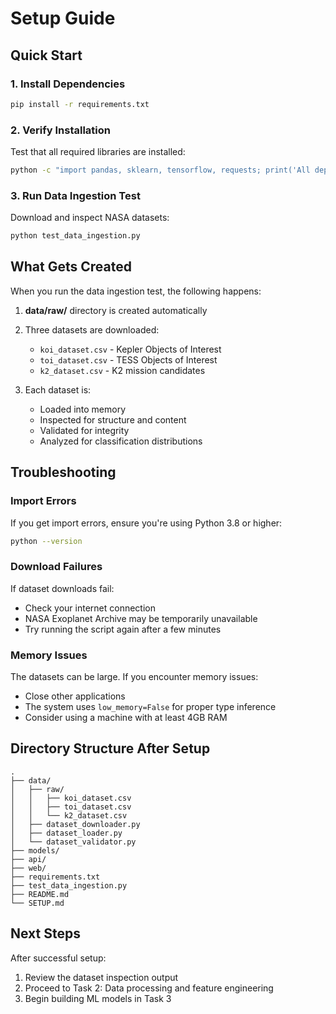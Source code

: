 # Setup Guide

## Quick Start

### 1. Install Dependencies

```bash
pip install -r requirements.txt
```

### 2. Verify Installation

Test that all required libraries are installed:

```bash
python -c "import pandas, sklearn, tensorflow, requests; print('All dependencies installed successfully!')"
```

### 3. Run Data Ingestion Test

Download and inspect NASA datasets:

```bash
python test_data_ingestion.py
```

## What Gets Created

When you run the data ingestion test, the following happens:

1. **data/raw/** directory is created automatically
2. Three datasets are downloaded:
   - `koi_dataset.csv` - Kepler Objects of Interest
   - `toi_dataset.csv` - TESS Objects of Interest  
   - `k2_dataset.csv` - K2 mission candidates

3. Each dataset is:
   - Loaded into memory
   - Inspected for structure and content
   - Validated for integrity
   - Analyzed for classification distributions

## Troubleshooting

### Import Errors

If you get import errors, ensure you're using Python 3.8 or higher:

```bash
python --version
```

### Download Failures

If dataset downloads fail:
- Check your internet connection
- NASA Exoplanet Archive may be temporarily unavailable
- Try running the script again after a few minutes

### Memory Issues

The datasets can be large. If you encounter memory issues:
- Close other applications
- The system uses `low_memory=False` for proper type inference
- Consider using a machine with at least 4GB RAM

## Directory Structure After Setup

```
.
├── data/
│   ├── raw/
│   │   ├── koi_dataset.csv
│   │   ├── toi_dataset.csv
│   │   └── k2_dataset.csv
│   ├── dataset_downloader.py
│   ├── dataset_loader.py
│   └── dataset_validator.py
├── models/
├── api/
├── web/
├── requirements.txt
├── test_data_ingestion.py
├── README.md
└── SETUP.md
```

## Next Steps

After successful setup:
1. Review the dataset inspection output
2. Proceed to Task 2: Data processing and feature engineering
3. Begin building ML models in Task 3
